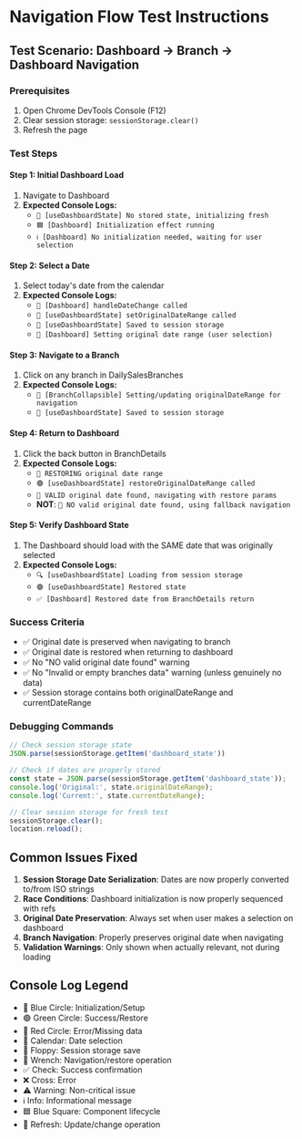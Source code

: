 # Navigation Flow Test Instructions

## Test Scenario: Dashboard → Branch → Dashboard Navigation

### Prerequisites
1. Open Chrome DevTools Console (F12)
2. Clear session storage: `sessionStorage.clear()`
3. Refresh the page

### Test Steps

#### Step 1: Initial Dashboard Load
1. Navigate to Dashboard
2. **Expected Console Logs:**
   - `🔵 [useDashboardState] No stored state, initializing fresh`
   - `🟦 [Dashboard] Initialization effect running`
   - `ℹ️ [Dashboard] No initialization needed, waiting for user selection`

#### Step 2: Select a Date
1. Select today's date from the calendar
2. **Expected Console Logs:**
   - `📅 [Dashboard] handleDateChange called`
   - `🔵 [useDashboardState] setOriginalDateRange called`
   - `💾 [useDashboardState] Saved to session storage`
   - `📅 [Dashboard] Setting original date range (user selection)`

#### Step 3: Navigate to a Branch
1. Click on any branch in DailySalesBranches
2. **Expected Console Logs:**
   - `🔄 [BranchCollapsible] Setting/updating originalDateRange for navigation`
   - `💾 [useDashboardState] Saved to session storage`

#### Step 4: Return to Dashboard
1. Click the back button in BranchDetails
2. **Expected Console Logs:**
   - `🔧 RESTORING original date range`
   - `🟢 [useDashboardState] restoreOriginalDateRange called`
   - `🔧 VALID original date found, navigating with restore params`
   - **NOT**: `🔧 NO valid original date found, using fallback navigation`

#### Step 5: Verify Dashboard State
1. The Dashboard should load with the SAME date that was originally selected
2. **Expected Console Logs:**
   - `🔍 [useDashboardState] Loading from session storage`
   - `🟢 [useDashboardState] Restored state`
   - `✅ [Dashboard] Restored date from BranchDetails return`

### Success Criteria
- ✅ Original date is preserved when navigating to branch
- ✅ Original date is restored when returning to dashboard
- ✅ No "NO valid original date found" warning
- ✅ No "Invalid or empty branches data" warning (unless genuinely no data)
- ✅ Session storage contains both originalDateRange and currentDateRange

### Debugging Commands

```javascript
// Check session storage state
JSON.parse(sessionStorage.getItem('dashboard_state'))

// Check if dates are properly stored
const state = JSON.parse(sessionStorage.getItem('dashboard_state'));
console.log('Original:', state.originalDateRange);
console.log('Current:', state.currentDateRange);

// Clear session storage for fresh test
sessionStorage.clear();
location.reload();
```

## Common Issues Fixed

1. **Session Storage Date Serialization**: Dates are now properly converted to/from ISO strings
2. **Race Conditions**: Dashboard initialization is now properly sequenced with refs
3. **Original Date Preservation**: Always set when user makes a selection on dashboard
4. **Branch Navigation**: Properly preserves original date when navigating
5. **Validation Warnings**: Only shown when actually relevant, not during loading

## Console Log Legend

- 🔵 Blue Circle: Initialization/Setup
- 🟢 Green Circle: Success/Restore
- 🔴 Red Circle: Error/Missing data
- 📅 Calendar: Date selection
- 💾 Floppy: Session storage save
- 🔧 Wrench: Navigation/restore operation
- ✅ Check: Success confirmation
- ❌ Cross: Error
- ⚠️ Warning: Non-critical issue
- ℹ️ Info: Informational message
- 🟦 Blue Square: Component lifecycle
- 🔄 Refresh: Update/change operation
